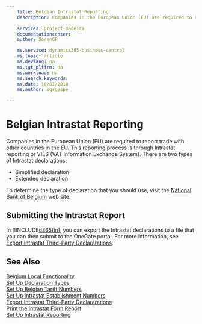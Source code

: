 ```yaml
---
    title: Belgian Intrastat Reporting
    description: Companies in the European Union (EU) are required to report trade with other countries in the EU. This reporting process is through Intrastat reporting or VIES (VAT Information Exchange System).

    services: project-madeira
    documentationcenter: ''
    author: SorenGP

    ms.service: dynamics365-business-central
    ms.topic: article
    ms.devlang: na
    ms.tgt_pltfrm: na
    ms.workload: na
    ms.search.keywords:
    ms.date: 10/01/2018
    ms.author: sgroespe

---
```

# Belgian Intrastat Reporting
Companies in the European Union (EU) are required to report trade with other countries in the EU. This reporting process is through Intrastat reporting or VIES (VAT Information Exchange System). There are two types of Intrastat declarations:  

- Simplified declaration  
- Extended declaration  

To determine the type of declaration that you should use, visit the [National Bank of Belgium](https://aka.ms/BelgianNationalBank) web site.  

## Submitting the Intrastat Report  
In [!INCLUDE[d365fin](../../includes/d365fin_md.md)], you can export the Intrastat declarations to a file that you can then submit to the OneGate portal. For more information, see [Export Intrastat Third-Party Declararations](how-to-export-intrastat-third-party-declararations.md).  

## See Also  
 [Belgium Local Functionality](belgium-local-functionality.md)   
 [Set Up Declaration Types](how-to-set-up-declaration-types.md)   
 [Set Up Belgian Tariff Numbers](how-to-set-up-belgian-tariff-numbers.md)   
 [Set Up Intrastat Establishment Numbers](how-to-set-up-intrastat-establishment-numbers.md)   
 [Export Intrastat Third-Party Declararations](how-to-export-intrastat-third-party-declararations.md)   
 [Print the Intrastat Form Report](how-to-print-the-intrastat-form-report.md)   
 [Set Up Intrastat Reporting](../../finance-how-setup-report-intrastat.md)  
